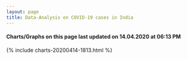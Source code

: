 ```yaml
---
layout: page
title: Data-Analysis on COVID-19 cases in India
---
```

#### Charts/Graphs on this page last updated on 14.04.2020 at 06:13 PM
{% include charts-20200414-1813.html %}